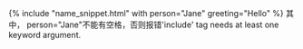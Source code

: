 {% include "name_snippet.html" with person="Jane" greeting="Hello" %}
其中， person="Jane"不能有空格，否则报错'include' tag needs at least one keyword argument.
